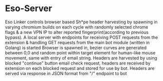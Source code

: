 # Eso-Server

Eso Linker controls browser based Sh*pe header harvesting by spawning in varying chromium builds on each cycle with randomly selected chrome flags & a new VPN IP to alter reported fingerprint(according to previous bypass).
A local server with endpoints for receiving POST requests from the extension & handling GET requests from the main bot module (written in Golang) is started
Browser is spawned in, bezier curves are generated between 0,0 and random point within target element for human-like mouse movement, same with entry of email string. 
Headers are harvested by using blocked "continue" button email check request, headers are received by extension on each blocked request and stored for use by bot. 
Headers are served via response in JSON format from "/" endpoint to bot
